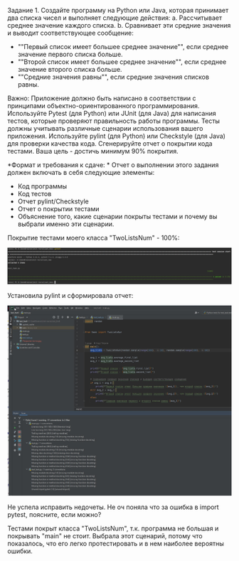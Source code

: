 Задание 1. Создайте программу на Python или Java, которая принимает два списка чисел и выполняет следующие действия:
a. Рассчитывает среднее значение каждого списка.
b. Сравнивает эти средние значения и выводит соответствующее сообщение:
- ""Первый список имеет большее среднее значение"", если среднее значение первого списка больше.
- ""Второй список имеет большее среднее значение"", если среднее значение второго списка больше.
- ""Средние значения равны"", если средние значения списков равны.

Важно:
Приложение должно быть написано в соответствии с принципами объектно-ориентированного программирования.
Используйте Pytest (для Python) или JUnit (для Java) для написания тестов, которые проверяют правильность работы программы. Тесты должны учитывать различные сценарии использования вашего приложения.
Используйте pylint (для Python) или Checkstyle (для Java) для проверки качества кода.
Сгенерируйте отчет о покрытии кода тестами. Ваша цель - достичь минимум 90% покрытия.

*Формат и требования к сдаче: *
Отчет о выполнении этого задания должен включать в себя следующие элементы:
- Код программы
- Код тестов
- Отчет pylint/Checkstyle
- Отчет о покрытии тестами
- Объяснение того, какие сценарии покрыты тестами и почему вы выбрали именно эти сценарии.

Покрытие тестами моего класса "TwoListsNum" - 100%:

 ![Иллюстрация к проекту](https://github.com/yurtochka/UnitTest_HW6/blob/master/Покрытие%20тестов.jpg) 


Установила pylint и сформировала отчет:

 ![pylint](https://github.com/yurtochka/UnitTest_HW6/blob/master/Отчет%20PyLint.jpg)

Не успела исправить недочеты. Не оч поняла что за ошибка в import pytest, поясните, если можно? 

Тестами покрыт класса "TwoListsNum", т.к. программа не большая и покрывать "main" не стоит.
Выбрала этот сценарий, потому что показалось, что его легко протестировать и в нем наиболее вероятны ошибки.
